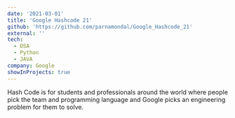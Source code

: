 ```yaml
---
date: '2021-03-01'
title: 'Google Hashcode 21'
github: 'https://github.com/parnamondal/Google_Hashcode_21'
external: ''
tech:
  - DSA
  - Python
  - JAVA
company: Google
showInProjects: true
---
```


Hash Code is for students and professionals around the world where people pick the team and programming language and Google picks an engineering problem for them to solve.